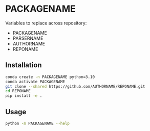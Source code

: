 # PACKAGENAME

Variables to replace across repository:

- PACKAGENAME
- PARSERNAME
- AUTHORNAME
- REPONAME

## Installation

```bash
conda create -n PACKAGENAME python=3.10
conda activate PACKAGENAME
git clone --shared https://github.com/AUTHORNAME/REPONAME.git
cd REPONAME
pip install -e . 
```

## Usage

```bash
python -m PACKAGENAME --help
```
